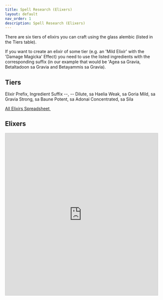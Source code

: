 ```yaml
---
title: Spell Research (Elixers) 
layout: default
nav_order: 1
description: Spell Research (Elixers) 
---
```


There are six tiers of elixirs you can craft using the glass alembic (listed in the Tiers table). 

If you want to create an elixir of some tier (e.g. an 'Mild Elixir' with the 'Damage Magicka' Effect) you need to use the listed ingredients with the corresponding suffix (in our example that would be 'Agea sa Gravia, Betaltadoon sa Gravia and Betayammis sa Gravia).	
	
## Tiers 		

Elixir Prefix, Ingredient Suffix
--, --
Dilute, sa Haelia
Weak, sa Goria
Mild, sa Gravia
Strong, sa Baune
Potent, sa Adonai
Concentrated, sa Sila

<a class="btn btn-pink" href="https://airtable.com/appSjQmrO0wboTsme/shrDZVltN82vu73UY" target="_blank" rel="noopener noreferrer">All Elixirs Spreadsheet <svg viewBox="0 0 24 24" aria-labelledby="svg-external-link-title" width="1em" height="1em"><use xlink:href="#svg-external-link"></use></svg></a>


## Elixers

<iframe class="airtable-embed" src="https://airtable.com/embed/appSjQmrO0wboTsme/shrDZVltN82vu73UY?backgroundColor=green&viewControls=on" frameborder="0" onmousewheel="" width="100%" height="533" style="background: transparent; border: 1px solid #ccc;"></iframe>



